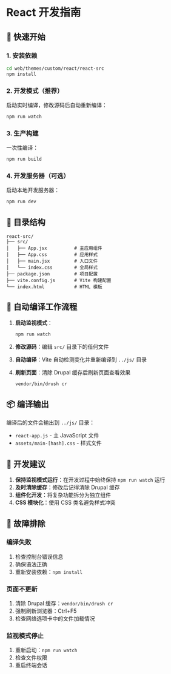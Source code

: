 # React 开发指南

## 🚀 快速开始

### 1. 安装依赖
```bash
cd web/themes/custom/react/react-src
npm install
```

### 2. 开发模式（推荐）
启动实时编译，修改源码后自动重新编译：
```bash
npm run watch
```

### 3. 生产构建
一次性编译：
```bash
npm run build
```

### 4. 开发服务器（可选）
启动本地开发服务器：
```bash
npm run dev
```

## 📁 目录结构

```
react-src/
├── src/
│   ├── App.jsx          # 主应用组件
│   ├── App.css          # 应用样式
│   ├── main.jsx         # 入口文件
│   └── index.css        # 全局样式
├── package.json         # 项目配置
├── vite.config.js       # Vite 构建配置
└── index.html           # HTML 模板
```

## 🔧 自动编译工作流程

1. **启动监视模式**：
   ```bash
   npm run watch
   ```

2. **修改源码**：编辑 `src/` 目录下的任何文件

3. **自动编译**：Vite 自动检测变化并重新编译到 `../js/` 目录

4. **刷新页面**：清除 Drupal 缓存后刷新页面查看效果
   ```bash
   vendor/bin/drush cr
   ```

## 📦 编译输出

编译后的文件会输出到 `../js/` 目录：
- `react-app.js` - 主 JavaScript 文件
- `assets/main-[hash].css` - 样式文件

## 🎯 开发建议

1. **保持监视模式运行**：在开发过程中始终保持 `npm run watch` 运行
2. **及时清除缓存**：修改后记得清除 Drupal 缓存
3. **组件化开发**：将复杂功能拆分为独立组件
4. **CSS 模块化**：使用 CSS 类名避免样式冲突

## 🐛 故障排除

### 编译失败
1. 检查控制台错误信息
2. 确保语法正确
3. 重新安装依赖：`npm install`

### 页面不更新
1. 清除 Drupal 缓存：`vendor/bin/drush cr`
2. 强制刷新浏览器：Ctrl+F5
3. 检查网络选项卡中的文件加载情况

### 监视模式停止
1. 重新启动：`npm run watch`
2. 检查文件权限
3. 重启终端会话
